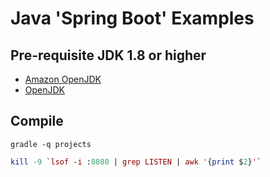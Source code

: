# Java 'Spring Boot' Examples

## Pre-requisite JDK 1.8 or higher
* [Amazon OpenJDK](https://aws.amazon.com/corretto/)
* [OpenJDK](https://openjdk.java.net/install/index.html)


## Compile
```````
gradle -q projects
```````


```````mac terminal
kill -9 `lsof -i :8080 | grep LISTEN | awk '{print $2}'`
```````